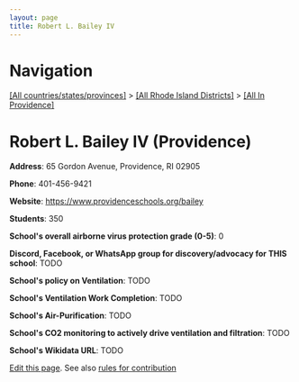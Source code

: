 ```yaml
---
layout: page
title: Robert L. Bailey IV
---
```

# Navigation

[[All countries/states/provinces]](../../..) > [[All Rhode Island Districts]](../..) > [[All In Providence]](..)

# Robert L. Bailey IV (Providence)

**Address**: 65 Gordon Avenue, Providence, RI 02905

**Phone**: 401-456-9421

**Website**: <https://www.providenceschools.org/bailey>

**Students**: 350

**School's overall airborne virus protection grade (0-5)**: 0

**Discord, Facebook, or WhatsApp group for discovery/advocacy for THIS school**: TODO

**School's policy on Ventilation**: TODO

**School's Ventilation Work Completion**: TODO

**School's Air-Purification**: TODO

**School's CO2 monitoring to actively drive ventilation and filtration**: TODO

**School's Wikidata URL**: TODO


[Edit this page](https://github.com/ventilate-schools/RI/edit/main/./Providence/Robert_L._Bailey_IV.md). See also [rules for contribution](../../../contribution-rules/)